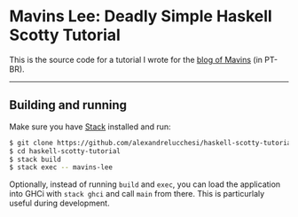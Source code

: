 # Mavins Lee: Deadly Simple Haskell Scotty Tutorial

This is the source code for a tutorial I wrote for the [blog of
Mavins](https://mavins.com.br/blog) (in PT-BR).

---

## Building and running

Make sure you have [Stack](https://docs.haskellstack.org/en/stable/README/)
installed and run:

```bash
$ git clone https://github.com/alexandrelucchesi/haskell-scotty-tutorial.git
$ cd haskell-scotty-tutorial
$ stack build
$ stack exec -- mavins-lee
```

Optionally, instead of running `build` and `exec`, you can load the application
into GHCi with `stack ghci` and call `main` from there. This is particurlaly
useful during development.
